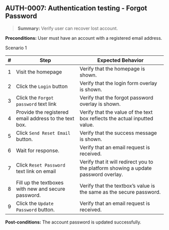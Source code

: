 ## **AUTH-0007:** Authentication testing - Forgot Password  

> **Summary:** Verify user can recover lost account.  <br>

**Preconditions:** User must have an account with a registered email address.

Scenario 1 

 | \# | Step | Expected Behavior | 
 |----|------|-------------------| 
 |  1 |   Visit the homepage                                     | Verify that the homepage is shown.             | 
 |  2 |   Click the `Login` button                               | Verify that the login form overlay is shown.   | 
 |  3 |   Click the `Forgot password` text link                  | Verify that the forgot password overlay is shown.  | 
 |  4 |   Provide the registered email address to the text box.  | Verify that the value of the text box reflects the actual inputted value.   |  
 |  5 |   Click `Send Reset Email` button.                       | Verify that the success message is shown.   |   
 |  6 |   Wait for response.                                     | Verify that an email request is received.| 
 |  7 |   Click `Reset Password` text link on email              | Verify that it will redirect you to the platform showing a update password overlay. | 
 |  8 |   Fill up the textboxes with new and secure password.    | Verify that the textbox’s value is the same as the secure password. |
 |  9 |   Click the `Update Password` button.                    | Verify that an email request is received.|  

**Post-conditions:** 
The account password is updated successfully.	